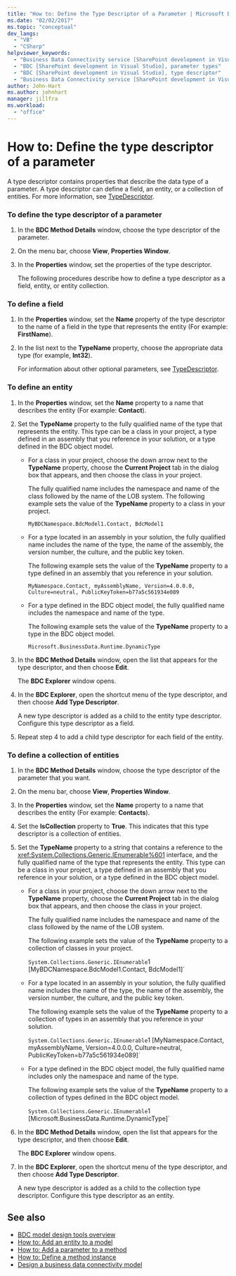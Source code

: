 ```yaml
---
title: "How to: Define the Type Descriptor of a Parameter | Microsoft Docs"
ms.date: "02/02/2017"
ms.topic: "conceptual"
dev_langs:
  - "VB"
  - "CSharp"
helpviewer_keywords:
  - "Business Data Connectivity service [SharePoint development in Visual Studio], type descriptor"
  - "BDC [SharePoint development in Visual Studio], parameter types"
  - "BDC [SharePoint development in Visual Studio], type descriptor"
  - "Business Data Connectivity service [SharePoint development in Visual Studio], parameter types"
author: John-Hart
ms.author: johnhart
manager: jillfra
ms.workload:
  - "office"
---
```

# How to: Define the type descriptor of a parameter
  A type descriptor contains properties that describe the data type of a parameter. A type descriptor can define a field, an entity, or a collection of entities. For more information, see [TypeDescriptor](/previous-versions/office/developer/sharepoint-2007/ms543392\(v\=office.12\)).

### To define the type descriptor of a parameter

1. In the **BDC Method Details** window, choose the type descriptor of the parameter.

2. On the menu bar, choose **View**, **Properties Window**.

3. In the **Properties** window, set the properties of the type descriptor.

     The following procedures describe how to define a type descriptor as a field, entity, or entity collection.

### To define a field

1. In the **Properties** window, set the **Name** property of the type descriptor to the name of a field in the type that represents the entity (For example: **FirstName**).

2. In the list next to the **TypeName** property, choose the appropriate data type (for example, **Int32**).

     For information about other optional parameters, see [TypeDescriptor](/previous-versions/office/developer/sharepoint-2007/ms543392\(v\=office.12\)).

### To define an entity

1. In the **Properties** window, set the **Name** property to a name that describes the entity (For example: **Contact**).

2. Set the **TypeName** property to the fully qualified name of the type that represents the entity. This type can be a class in your project, a type defined in an assembly that you reference in your solution, or a type defined in the BDC object model.

    - For a class in your project, choose the down arrow next to the **TypeName** property, choose the **Current Project** tab in the dialog box that appears, and then choose the class in your project.

         The fully qualified name includes the namespace and name of the class followed by the name of the LOB system. The following example sets the value of the **TypeName** property to a class in your project.

         `MyBDCNamespace.BdcModel1.Contact, BdcModel1`

    - For a type located in an assembly in your solution, the fully qualified name includes the name of the type, the name of the assembly, the version number, the culture, and the public key token.

         The following example sets the value of the **TypeName** property to a type defined in an assembly that you reference in your solution.

         `MyNamespace.Contact, myAssemblyName, Version=4.0.0.0, Culture=neutral, PublicKeyToken=b77a5c561934e089`

    - For a type defined in the BDC object model, the fully qualified name includes the namespace and name of the type.

         The following example sets the value of the **TypeName** property to a type in the BDC object model.

         `Microsoft.BusinessData.Runtime.DynamicType`

3. In the **BDC Method Details** window, open the list that appears for the type descriptor, and then choose **Edit**.

     The **BDC Explorer** window opens.

4. In the **BDC Explorer**, open the shortcut menu of the type descriptor, and then choose **Add Type Descriptor**.

     A new type descriptor is added as a child to the entity type descriptor. Configure this type descriptor as a field.

5. Repeat step 4 to add a child type descriptor for each field of the entity.

### To define a collection of entities

1. In the **BDC Method Details** window, choose the type descriptor of the parameter that you want.

2. On the menu bar, choose **View**, **Properties Window**.

3. In the **Properties** window, set the **Name** property to a name that describes the entity (For example: **Contacts**).

4. Set the **IsCollection** property to **True**. This indicates that this type descriptor is a collection of entities.

5. Set the **TypeName** property to a string that contains a reference to the <xref:System.Collections.Generic.IEnumerable%601> interface, and the fully qualified name of the type that represents the entity. This type can be a class in your project, a type defined in an assembly that you reference in your solution, or a type defined in the BDC object model.

   - For a class in your project, choose the down arrow next to the **TypeName** property, choose the **Current Project** tab in the dialog box that appears, and then choose the class in your project.

      The fully qualified name includes the namespace and name of the class followed by the name of the LOB system.

      The following example sets the value of the **TypeName** property to a collection of classes in your project.

      `System.Collections.Generic.IEnumerable`1 [MyBDCNamespace.BdcModel1.Contact, BdcModel1]`

   - For a type located in an assembly in your solution, the fully qualified name includes the name of the type, the name of the assembly, the version number, the culture, and the public key token.

      The following example sets the value of the **TypeName** property to a collection of types in an assembly that you reference in your solution.

      `System.Collections.Generic.IEnumerable`1 [MyNamespace.Contact, myAssemblyName, Version=4.0.0.0, Culture=neutral, PublicKeyToken=b77a5c561934e089]`

   - For a type defined in the BDC object model, the fully qualified name includes only the namespace and name of the type.

      The following example sets the value of the **TypeName** property to a collection of types defined in the BDC object model.

      `System.Collections.Generic.IEnumerable`1 [Microsoft.BusinessData.Runtime.DynamicType]`

6. In the **BDC Method Details** window, open the list that appears for the type descriptor, and then choose **Edit**.

    The **BDC Explorer** window opens.

7. In the **BDC Explorer**, open the shortcut menu of the type descriptor, and then choose **Add Type Descriptor**.

    A new type descriptor is added as a child to the collection type descriptor. Configure this type descriptor as an entity.

## See also
- [BDC model design tools overview](../sharepoint/bdc-model-design-tools-overview.md)
- [How to: Add an entity to a model](../sharepoint/how-to-add-an-entity-to-a-model.md)
- [How to: Add a parameter to a method](../sharepoint/how-to-add-a-parameter-to-a-method.md)
- [How to: Define a method instance](../sharepoint/how-to-define-a-method-instance.md)
- [Design a business data connectivity model](../sharepoint/designing-a-business-data-connectivity-model.md)
